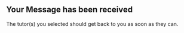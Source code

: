 ## Your Message has been received

The tutor(s) you selected should get back to you as soon as they can.